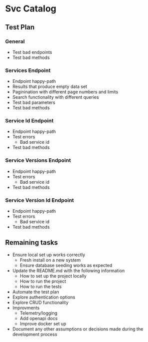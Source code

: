 # Svc Catalog

## Test Plan
### General
- Test bad endpoints
- Test bad methods

### Services Endpoint
- Endpoint happy-path
- Results that produce empty data set
- Paginination with different page numbers and limits
- Search functionality with different queries
- Test bad parameters
- Test bad methods

### Service Id Endpoint
- Endpoint happy-path
- Test errors 
    - Bad service id
- Test bad methods

### Service Versions Endpoint
- Endpoint happy-path
- Test errors 
    - Bad service id
- Test bad methods

### Service Version Id Endpoint
- Endpoint happy-path
- Test errors 
    - Bad service id
- Test bad methods

## Remaining tasks
- Ensure local set up works correctly 
    - Fresh install on a new system
    - Ensure database seeding works as expected
- Update the README.md with the following information
    - How to set up the project locally
    - How to run the project
    - How to run the tests
- Automate the test plan
- Explore authentication options
- Explore CRUD functionality
- Improvments
    - Telemetry/logging
    - Add openapi docs
    - Improve docker set up
- Document any other assumptions or decisions made during the development process
